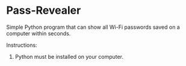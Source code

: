 # Pass-Revealer
Simple Python program that can show all Wi-Fi passwords saved on a computer within seconds.

Instructions:
1. Python must be installed on your computer.
